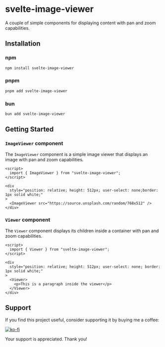 # svelte-image-viewer

A couple of simple components for displaying content with pan and zoom capabilities.

## Installation

### npm

```bash
npm install svelte-image-viewer
```

### pnpm

```bash
pnpm add svelte-image-viewer
```

### bun

```bash
bun add svelte-image-viewer
```

## Getting Started

### `ImageViewer` component

The `ImageViewer` component is a simple image viewer that displays an image with pan and zoom capabilities.

```svelte
<script>
  import { ImageViewer } from "svelte-image-viewer";
</script>

<div
  style="position: relative; height: 512px; user-select: none;border: 1px solid white;"
>
  <ImageViewer src="https://source.unsplash.com/random/768x512" />
</div>
```

### `Viewer` component

The `Viewer` component displays its children inside a container with pan and zoom capabilities.

```svelte
<script>
  import { Viewer } from "svelte-image-viewer";
</script>

<div
  style="position: relative; height: 512px; user-select: none; border: 1px solid white;"
>
  <Viewer>
    <p>This is a paragraph inside the viewer</p>
  </Viewer>
</div>
```

## Support

If you find this project useful, consider supporting it by buying me a coffee:

[![ko-fi](https://ko-fi.com/img/githubbutton_sm.svg)](https://ko-fi.com/Q5Q361YW5)

Your support is appreciated. Thank you!
